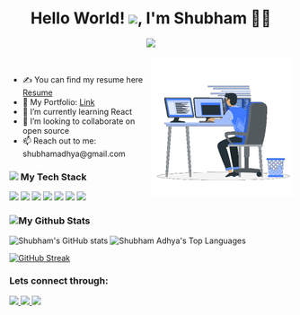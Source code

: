 <h1 align="center">Hello World! <img src="https://raw.githubusercontent.com/MartinHeinz/MartinHeinz/master/wave.gif" width="30px">, I'm Shubham 👩‍💻</h1>

<p align="center">
  <img src="https://readme-typing-svg.herokuapp.com?font=Time+New+Roman&color=cyan&size=25&center=true&vCenter=true&width=600&height=70&lines=Thanks+for+stopping+by..&hearts;++;I'm+a+Back-End+Developer;React+Newbie;Active+Learner;Problem+Solver;Love+to+learn+new+stuffs..<3"></a>
</p>

<picture> <img align="right" src="https://github.com/0xAbdulKhalid/0xAbdulKhalid/raw/main/assets/mdImages/Right_Side.gif" width = 250px></picture>
<br>
<ul>
  <li>✍ You can find my resume here <a href="https://drive.google.com/file/d/1sVhFtj1C1H-Gq-eMZLT-CbtleuN7lnPN/view?usp=sharing">Resume</a></li>
  <li>🤘 My Portfolio: <a href="https://shubham-adhya.github.io/">Link</a></li>
  <li>🌱 I’m currently learning React</li>
  <li>👯 I’m looking to collaborate on open source</li>
  <li>📫 Reach out to me: shubhamadhya@gmail.com</li>
<!--   <li>⚡ Fun fact:</li> -->
</ul>


### <img src="https://media2.giphy.com/media/QssGEmpkyEOhBCb7e1/giphy.gif?cid=ecf05e47a0n3gi1bfqntqmob8g9aid1oyj2wr3ds3mg700bl&rid=giphy.gif" width ="25"><b> My Tech Stack</b>

<p align="left">
    <img src="https://img.icons8.com/color/48/000000/html-5.png"/>
    <img src="https://img.icons8.com/color/48/000000/css3.png"/> 
    <img src="https://img.icons8.com/color/48/000000/javascript.png"/>
    <img src="https://img.icons8.com/color/48/000000/bootstrap.png"/>
    <img src="https://img.icons8.com/fluency/48/null/node-js.png"/>
    <img src="https://img.icons8.com/color/48/null/redis.png"/>
    <img width: "48px" height="48px" src="https://formcake.com/images/aws-activate-logo.png"/>
</p>


### <img src="https://media.giphy.com/media/iY8CRBdQXODJSCERIr/giphy.gif" width="35"><b>My Github Stats</b>


![Shubham's GitHub stats](https://github-readme-stats.vercel.app/api?username=shubham-Adhya&count_private=true&show_icons=true&theme=radical&hide_border=true) 
<img alt="Shubham Adhya's Top Languages" src="https://github-readme-stats.vercel.app/api/top-langs/?username=shubham-Adhya&langs_count=8&count_private=true&layout=compact&theme=radical&hide_border=true&bg_color=0D1117" />

[![GitHub Streak](https://github-readme-streak-stats.herokuapp.com?user=shubham-Adhya&theme=radical&hide_border=true&date_format=M%20j%5B%2C%20Y%5D)](https://git.io/streak-stats)


### Lets connect through:
<a href="mailto: shubhamadhya@gmail.com">
<img src="https://img.shields.io/badge/Gmail-D14836?style=for-the-badge&logo=gmail&logoColor=white" />
</a>  

<a href="https://www.linkedin.com/in/shubham-adhya">
<img src="https://img.shields.io/badge/linkedin-%230077B5.svg?style=for-the-badge&logo=linkedin&logoColor=white" >
</a> 




<img src="https://user-images.githubusercontent.com/73097560/115834477-dbab4500-a447-11eb-908a-139a6edaec5c.gif">



